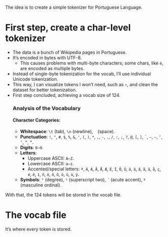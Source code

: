 The idea is to create a simple tokenizer for Portuguese Language.

# First step, create a char-level tokenizer
- The data is a bunch of Wikipedia pages in Portuguese.
- It’s encoded in bytes with UTF-8.
  - This causes problems with multi-byte characters; some chars, like `é`, are encoded as multiple bytes.
- Instead of single-byte tokenization for the vocab, I’ll use individual Unicode tokenization.
- This way, I can visualize tokens I won’t need, such as `↑`, and clean the dataset for better tokenization.
- First step concluded, achieving a vocab size of 124.
  ### Analysis of the Vocabulary
  #### Character Categories:
  - **Whitespace**: `\t` (tab), `\n` (newline), ` ` (space).
  - **Punctuation**: `!`, `"`, `#`, `$`, `%`, `&`, `'`, `(`, `)`, `*`, `,`, `-`, `.`, `/`, `:`, `;`, `?`, `@`, `[`, `]`, `` ` ``, `–`, `—`, `‘`, `’`, `“`, `”`.
  - **Digits**: `0–9`.
  - **Letters**:
    - Uppercase ASCII: `A–Z`.
    - Lowercase ASCII: `a–z`.
    - Accented/special letters: `ª`, `À`, `Á`, `Ã`, `Å`, `Æ`, `É`, `Í`, `Ö`, `Ú`, `à`, `á`, `â`, `ã`, `ä`, `å`, `ç`, `é`, `ê`, `í`, `ñ`, `ó`, `ô`, `õ`, `ö`, `ú`, `ü`, `ÿ`.
  - **Symbols**: `°` (degree), `²` (superscript two), `´` (acute accent), `º` (masculine ordinal).

With that, the 124 tokens will be stored in the vocab file.

# The vocab file
It’s where every token is stored.
